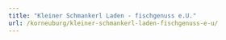 ```yaml
---
title: "Kleiner Schmankerl Laden - fischgenuss e.U."
url: /korneuburg/kleiner-schmankerl-laden-fischgenuss-e-u/
---
```


